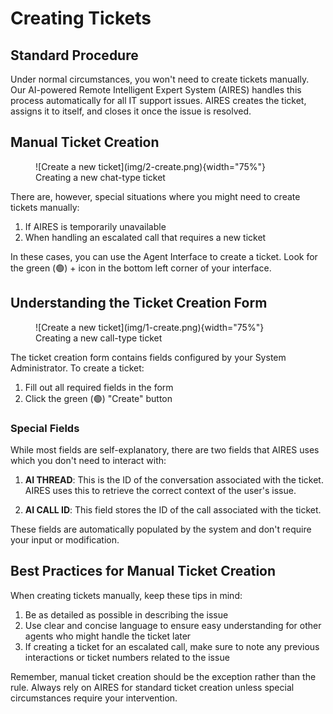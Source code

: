 # Creating Tickets

## Standard Procedure

Under normal circumstances, you won't need to create tickets manually. Our AI-powered Remote Intelligent Expert System (AIRES) handles this process automatically for all IT support issues. AIRES creates the ticket, assigns it to itself, and closes it once the issue is resolved.

## Manual Ticket Creation

<figure markdown="span">
    ![Create a new ticket](img/2-create.png){width="75%"}
    <figcaption>Creating a new chat-type ticket</figcaption>
</figure>

There are, however, special situations where you might need to create tickets manually:

1. If AIRES is temporarily unavailable
2. When handling an escalated call that requires a new ticket

In these cases, you can use the Agent Interface to create a ticket. Look for the green (🟢) + icon in the bottom left corner of your interface.

## Understanding the Ticket Creation Form

<figure markdown="span">
    ![Create a new ticket](img/1-create.png){width="75%"}
    <figcaption>Creating a new call-type ticket</figcaption>
</figure>

The ticket creation form contains fields configured by your System Administrator. To create a ticket:

1. Fill out all required fields in the form
2. Click the green (🟢) "Create" button

### Special Fields

While most fields are self-explanatory, there are two fields that AIRES uses which you don't need to interact with:

1. **AI THREAD**: This is the ID of the conversation associated with the ticket. AIRES uses this to retrieve the correct context of the user's issue.

2. **AI CALL ID**: This field stores the ID of the call associated with the ticket.

These fields are automatically populated by the system and don't require your input or modification.

## Best Practices for Manual Ticket Creation

When creating tickets manually, keep these tips in mind:

1. Be as detailed as possible in describing the issue
2. Use clear and concise language to ensure easy understanding for other agents who might handle the ticket later
3. If creating a ticket for an escalated call, make sure to note any previous interactions or ticket numbers related to the issue

Remember, manual ticket creation should be the exception rather than the rule. Always rely on AIRES for standard ticket creation unless special circumstances require your intervention.
